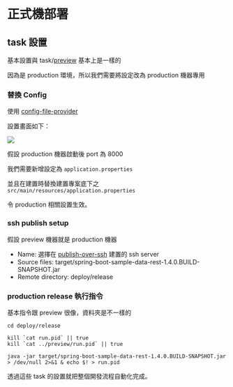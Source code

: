 正式機部署
==========

task 設置
---------

基本設置與 task/[preview](preview.md) 基本上是一樣的

因為是 production 環境，所以我們需要將設定改為 production 機器專用

### 替換 Config

使用 [config-file-provider](../plugin/config-file-provider.md)

設置畫面如下：

![](../images/release/configProvider.png)

假設 production 機器啟動後 port 為 8000

我們需要新增設定為 `application.properties`

並且在建置時替換建置專案底下之 `src/main/resources/application.properties`

令 production 相關設置生效。

### ssh publish setup

假設 preview 機器就是 production 機器

-	Name: 選擇在 [publish-over-ssh](../plugin/publish-over-ssh.md) 建置的 ssh server
-	Source files: target/spring-boot-sample-data-rest-1.4.0.BUILD-SNAPSHOT.jar
-	Remote directory: deploy/release

### production release 執行指令

基本指令跟 preview 很像，資料夾是不一樣的

```
cd deploy/release

kill `cat run.pid` || true
kill `cat ../preview/run.pid` || true

java -jar target/spring-boot-sample-data-rest-1.4.0.BUILD-SNAPSHOT.jar > /dev/null 2>&1 & echo $! > run.pid
```

透過這些 task 的設置就把整個開發流程自動化完成。
